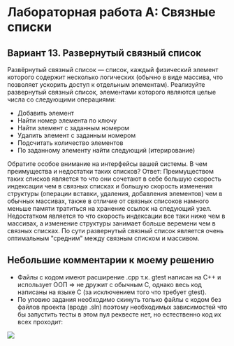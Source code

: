# Лабораторная работа А: Связные списки
## Вариант 13. Развернутый связный список
Развёрнутый связный список — список, каждый физический элемент которого содержит несколько
логических (обычно в виде массива, что позволяет ускорить доступ к отдельным элементам).
Реализуйте развернутый связный список, элементами которого являются целые числа со
следующими операциями:
- Добавить элемент
- Найти номер элемента по ключу
- Найти элемент с заданным номером
- Удалить элемент с заданным номером
- Подсчитать количество элементов
- По заданному элементу найти следующий (итерирование)

Обратите особое внимание на интерфейсы вашей системы.
В чем преимущества и недостатки таких списков? Ответ: Преимуществом таких списков является то что они сочетают в себе большую скорость индексации чем в связных списках и большую скорость изменения структуры (операции вставки, удаления, добавления элементов) чем в обычных массивах, также в отличие от связных списоков намного меньше памяти тратиться на хранение ссылок на следующий узел. Недостатком является то что скорость индексации все таки ниже чем в массивах, а изменение структуры занимает больше веремени чем в связных списках. По сути развернутый связный список является очень оптимальным "средним" между связным списком и массивом.

## Небольшие комментарии к моему решению
- Файлы с кодом имеют расширение .cpp  т.к. gtest написан на C++ и использует ООП => не дружит с обычным С, однако весь код написаны на языке С (за исключением того что требует gtest).
- По уловию задания необходимо скинуть только файлы с кодом без файлов проекта (вроде .sln) поэтому необходимых зависимостей что бы запустить тесты в этом пул реквесте нет, но естественно код их всех проходит:
<image src="/images/test.jpg">
